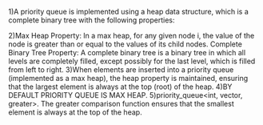 1)A priority queue is implemented using a heap data structure, which is a complete binary tree with the following properties:

2)Max Heap Property: In a max heap, for any given node i, the value of the node is greater than or equal to the values of its child nodes.
Complete Binary Tree Property: A complete binary tree is a binary tree in which all levels are completely filled, except possibly for the last level, which is filled from left to right.
3)When elements are inserted into a priority queue (implemented as a max heap), the heap property is maintained, ensuring that the largest element is always at the top (root) of the heap.
4)BY DEFAULT PRIORITY QUEUE IS MAX HEAP.
5)priority_queue<int, vector<int>, greater<int>>. The greater<int> comparison function ensures that the smallest element is always at the top of the heap.
